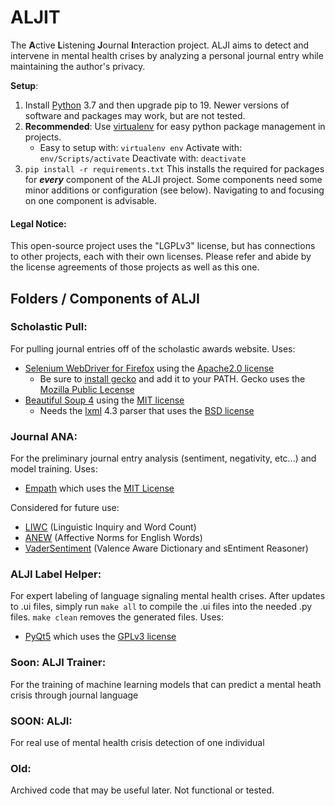 # ALJIT
The **A**ctive **L**istening **J**ournal **I**nteraction project.  ALJI aims to detect and intervene in mental health crises by analyzing a personal journal entry while maintaining the author's privacy.  

**Setup**: 
1. Install [Python](https://www.python.org/) 3.7 and then upgrade pip to 19.  Newer versions of software and packages may work, but are not tested. 
1. **Recommended**: Use [virtualenv](https://virtualenv.pypa.io/en/stable/) for easy python package management in projects.  
    - Easy to setup with: `virtualenv env`  Activate with:  `env/Scripts/activate`  Deactivate with: `deactivate` 
1. `pip install -r requirements.txt`  This installs the required for packages for ***every*** component of the ALJI project.  Some components need some minor additions or configuration (see below).  Navigating to and focusing on one component is advisable. 


#### Legal Notice:
This open-source project uses the "LGPLv3" license, but has connections to other projects, each with their own licenses.  Please refer and abide by the license agreements of those projects as well as this one. 

## Folders / Components of ALJI

### Scholastic Pull:
For pulling journal entries off of the scholastic awards website.  Uses: 
- [Selenium WebDriver for Firefox](https://docs.seleniumhq.org/) using the [Apache2.0 license](https://raw.githubusercontent.com/SeleniumHQ/selenium/master/LICENSE)
  - Be sure to [install gecko](https://github.com/mozilla/geckodriver/releases) and add it to your PATH.  Gecko uses the [Mozilla Public Lecense](https://www.mozilla.org/en-US/MPL/2.0/)
- [Beautiful Soup 4](https://pypi.org/project/beautifulsoup4/) using the [MIT license](https://bazaar.launchpad.net/~leonardr/beautifulsoup/bs4/view/head:/LICENSE)
  - Needs the [lxml](https://github.com/lxml/lxml) 4.3 parser that uses the [BSD license](https://raw.githubusercontent.com/lxml/lxml/master/doc/licenses/BSD.txt)

### Journal ANA:
For the preliminary journal entry analysis (sentiment, negativity, etc...) and model training.  Uses:
- [Empath](https://github.com/Ejhfast/empath-client) which uses the [MIT License](https://raw.githubusercontent.com/Ejhfast/empath-client/master/LICENSE.txt)

Considered for future use:
- [LIWC](https://liwc.wpengine.com/) (Linguistic Inquiry and Word Count)
- [ANEW](https://csea.phhp.ufl.edu/Media.html#bottommedia) (Affective Norms for English Words)
- [VaderSentiment](https://github.com/cjhutto/vaderSentiment) (Valence Aware Dictionary and sEntiment Reasoner)

### ALJI Label Helper:
For expert labeling of language signaling mental health crises.  After updates to .ui files, simply run `make all` to compile the .ui files into the needed .py files.  `make clean` removes the generated files. Uses: 
- [PyQt5](https://www.riverbankcomputing.com/software/pyqt/) which uses the [GPLv3 license](https://www.riverbankcomputing.com/static/Docs/PyQt5/introduction.html#license)
 
### Soon: ALJI Trainer:
For the training of machine learning models that can predict a mental heath crisis through journal language

### SOON: ALJI:
For real use of mental health crisis detection of one individual

### Old:
Archived code that may be useful later.  Not functional or tested.  
